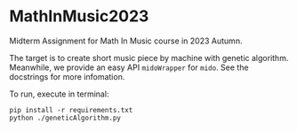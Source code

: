 # MathInMusic2023
Midterm Assignment for Math In Music course in 2023 Autumn.

The target is to create short music piece by machine with genetic algorithm.
Meanwhile, we provide an easy API `midoWrapper` for `mido`. See the docstrings for more infomation.

To run, execute in terminal:
```shell
pip install -r requirements.txt
python ./geneticAlgorithm.py
```
